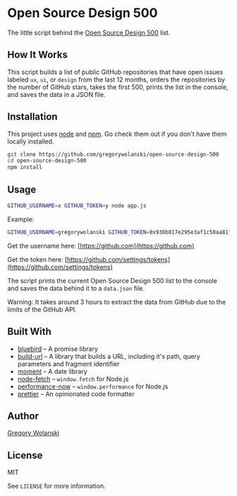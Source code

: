 # Open Source Design 500

The little script behind the [Open Source Design 500](https://medium.freecodecamp.org/open-source-design-500-d6c29a689812) list.

## How It Works

This script builds a list of public GitHub repositories that have open issues labeled `ux`, `ui`, or `design` from the last 12 months, orders the repositories by the number of GitHub stars, takes the first 500, prints the list in the console, and saves the data in a JSON file. 

## Installation

This project uses [node](http://nodejs.org) and [npm](https://npmjs.com). Go check them out if you don't have them locally installed.

```sh
git clone https://github.com/gregorywolanski/open-source-design-500
cd open-source-design-500
npm install
```

## Usage

```sh
GITHUB_USERNAME=x GITHUB_TOKEN=y node app.js
```

Example:

```sh
GITHUB_USERNAME=gregorywolanski GITHUB_TOKEN=0x938b817e295e3af1c50aa81f293571566eb78c node app.js
```

Get the username here: [https://github.com](https://github.com)

Get the token here: [https://github.com/settings/tokens](https://github.com/settings/tokens)

The script prints the current Open Source Design 500 list to the console and saves the data behind it to a `data.json` file.

Warning: It takes around 3 hours to extract the data from GitHub due to the limits of the GitHub API. 

## Built With

- [bluebird](https://github.com/petkaantonov/bluebird/) – A promise library
- [build-url](https://github.com/steverydz/build-url) – A library that builds a URL, including it's path, query parameters and fragment identifier
- [moment](https://github.com/moment/moment/) – A date library 
- [node-fetch](https://github.com/bitinn/node-fetch) – `window.fetch` for Node.js
- [performance-now](https://github.com/braveg1rl/performance-now) – `window.performance` for Node.js
- [prettier](https://github.com/prettier/prettier) – An opinionated code formatter

## Author

[Gregory Wolanski](https://www.gregorywolanski.com)

## License

MIT

See ``LICENSE`` for more information.

